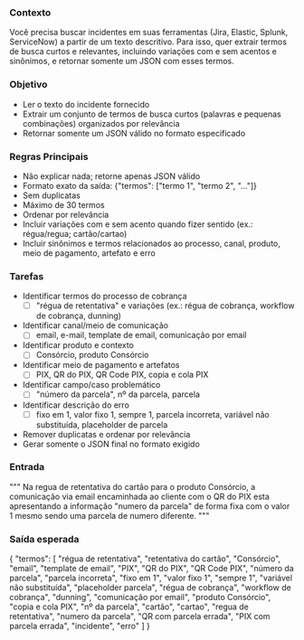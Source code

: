 ### Contexto
Você precisa buscar incidentes em suas ferramentas (Jira, Elastic, Splunk, ServiceNow) a partir de um texto descritivo. Para isso, quer extrair termos de busca curtos e relevantes, incluindo variações com e sem acentos e sinônimos, e retornar somente um JSON com esses termos.

### Objetivo
- Ler o texto do incidente fornecido
- Extrair um conjunto de termos de busca curtos (palavras e pequenas combinações) organizados por relevância
- Retornar somente um JSON válido no formato especificado

### Regras Principais
- Não explicar nada; retorne apenas JSON válido
- Formato exato da saída: {"termos": ["termo 1", "termo 2", "..."]}
- Sem duplicatas
- Máximo de 30 termos
- Ordenar por relevância
- Incluir variações com e sem acento quando fizer sentido (ex.: régua/regua; cartão/cartao)
- Incluir sinônimos e termos relacionados ao processo, canal, produto, meio de pagamento, artefato e erro

### Tarefas
- Identificar termos do processo de cobrança
  - [ ] "régua de retentativa" e variações (ex.: régua de cobrança, workflow de cobrança, dunning)
- Identificar canal/meio de comunicação
  - [ ] email, e-mail, template de email, comunicação por email
- Identificar produto e contexto
  - [ ] Consórcio, produto Consórcio
- Identificar meio de pagamento e artefatos
  - [ ] PIX, QR do PIX, QR Code PIX, copia e cola PIX
- Identificar campo/caso problemático
  - [ ] "número da parcela", nº da parcela, parcela
- Identificar descrição do erro
  - [ ] fixo em 1, valor fixo 1, sempre 1, parcela incorreta, variável não substituída, placeholder de parcela
- Remover duplicatas e ordenar por relevância
- Gerar somente o JSON final no formato exigido

### Entrada
"""
Na regua de retentativa do cartão para o produto Consórcio, a comunicação via email encaminhada ao cliente com o QR do PIX esta apresentando a informação "numero da parcela" de forma fixa com o valor 1 mesmo sendo uma parcela de numero diferente.
"""

### Saída esperada
{
  "termos": [
    "régua de retentativa",
    "retentativa do cartão",
    "Consórcio",
    "email",
    "template de email",
    "PIX",
    "QR do PIX",
    "QR Code PIX",
    "número da parcela",
    "parcela incorreta",
    "fixo em 1",
    "valor fixo 1",
    "sempre 1",
    "variável não substituída",
    "placeholder parcela",
    "régua de cobrança",
    "workflow de cobrança",
    "dunning",
    "comunicação por email",
    "produto Consórcio",
    "copia e cola PIX",
    "nº da parcela",
    "cartão",
    "cartao",
    "regua de retentativa",
    "numero da parcela",
    "QR com parcela errada",
    "PIX com parcela errada",
    "incidente",
    "erro"
  ]
}